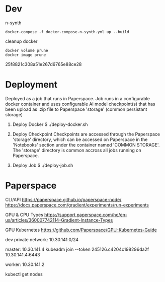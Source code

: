 # Dev
n-synth
```
docker-compose -f docker-compose-n-synth.yml up --build
```

cleanup docker 
```
docker volume prune
docker image prune
```

25f8821c308a51e267d6765e88ce28

# Deployment 
Deployed as a job that runs in Paperspace. Job runs in a configurable docker container and uses configurable AI model checkpoint(s) that has been upload as .zip file to Paperspace 'storage' (common persistant storage)

1) Deploy Docker
$ ./deploy-docker.sh

2) Deploy Checkpoint
Checkpoints are accessed through the Paperspace 'storage' directory, which can be accessed on Paperspace in the 'Notebooks' section under the container named 'COMMON STORAGE'. The 'storage' directory is common accross all jobs running on Paperspace.

3) Deploy Job
$ ./deploy-job.sh

# Paperspace
CLI/API
https://paperspace.github.io/paperspace-node/
https://docs.paperspace.com/gradient/experiments/run-experiments

GPU & CPU Types
https://support.paperspace.com/hc/en-us/articles/360007742114-Gradient-Instance-Types

GPU Kubernetes
https://github.com/Paperspace/GPU-Kubernetes-Guide

dev private network:
10.30.141.0/24

master: 
10.30.141.4
kubeadm join --token 245126.c4204c198296da2f 10.30.141.4:6443

worker: 
10.30.141.2

kubectl get nodes

